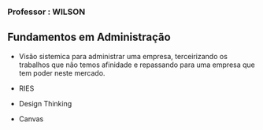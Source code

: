 ### Professor : WILSON

## Fundamentos em Administração
- Visão sistemica para administrar uma empresa, terceirizando os trabalhos que não temos afinidade e repassando para uma empresa que tem poder neste mercado.

- RIES
- Design Thinking
- Canvas

